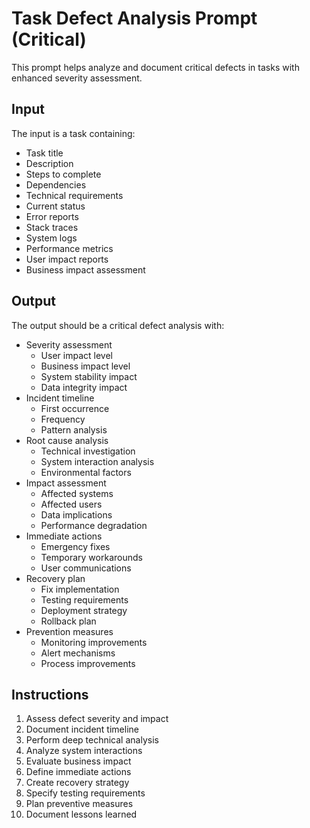 # Task Defect Analysis Prompt (Critical)

This prompt helps analyze and document critical defects in tasks with enhanced severity assessment.

## Input
The input is a task containing:
- Task title
- Description
- Steps to complete
- Dependencies
- Technical requirements
- Current status
- Error reports
- Stack traces
- System logs
- Performance metrics
- User impact reports
- Business impact assessment

## Output
The output should be a critical defect analysis with:
- Severity assessment
  - User impact level
  - Business impact level
  - System stability impact
  - Data integrity impact
- Incident timeline
  - First occurrence
  - Frequency
  - Pattern analysis
- Root cause analysis
  - Technical investigation
  - System interaction analysis
  - Environmental factors
- Impact assessment
  - Affected systems
  - Affected users
  - Data implications
  - Performance degradation
- Immediate actions
  - Emergency fixes
  - Temporary workarounds
  - User communications
- Recovery plan
  - Fix implementation
  - Testing requirements
  - Deployment strategy
  - Rollback plan
- Prevention measures
  - Monitoring improvements
  - Alert mechanisms
  - Process improvements

## Instructions
1. Assess defect severity and impact
2. Document incident timeline
3. Perform deep technical analysis
4. Analyze system interactions
5. Evaluate business impact
6. Define immediate actions
7. Create recovery strategy
8. Specify testing requirements
9. Plan preventive measures
10. Document lessons learned 